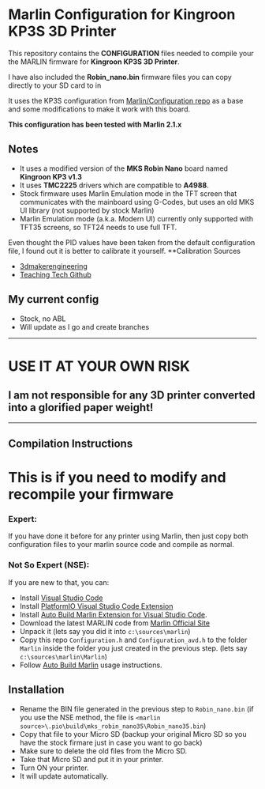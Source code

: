 # Marlin Configuration for **Kingroon KP3S 3D Printer**

This repository contains the **CONFIGURATION** files needed to
compile your the MARLIN firmware for **Kingroon KP3S 3D Printer**.

I have also included the **Robin_nano.bin** firmware files you can copy directly to your SD card to in

It uses the KP3S configuration from [Marlin/Configuration repo](https://github.com/dulfe/Kingroon-KP3S-Marlin) as a base and some modifications to make it work with this board.

**This configuration has been tested with Marlin 2.1.x**

## Notes
- It uses a modified version of the **MKS Robin Nano** board named **Kingroon KP3 v1.3**
- It uses **TMC2225** drivers which are compatible to **A4988**.
- Stock firmware uses Marlin Emulation mode in the TFT screen that communicates with the mainboard using G-Codes, but uses an old MKS UI library (not supported by stock Marlin)
- Marlin Emulation mode (a.k.a. Modern UI) currently only supported with TFT35 screens, so TFT24 needs to use full TFT.
  
Even thought the PID values have been taken from the default configuration file, I found out it is better to calibrate it yourself.
**Calibration Sources
- [3dmakerengineering](https://www.3dmakerengineering.com/blogs/3d-printing/pid-tuning-marlin-firmware)
- [Teaching Tech Github](https://teachingtechyt.github.io/calibration.html#intro)

## My current config
- Stock, no ABL
- Will update as I go and create branches

---
# **USE IT AT YOUR OWN RISK**
## I am not responsible for any 3D printer converted into a glorified paper weight!
---

## Compilation Instructions
# **This is if you need to modify and recompile your firmware**

### Expert:

If you have done it before for any printer using Marlin, then just copy both configuration files to your marlin source code and compile as normal.

### Not So Expert (NSE):
If you are new to that, you can:

- Install [Visual Studio Code](https://code.visualstudio.com/Download)
- Install [PlatformIO Visual Studio Code Extension](https://marketplace.visualstudio.com/items?itemName=platformio.platformio-ide)
- Install [Auto Build Marlin Extension for Visual Studio Code](https://marketplace.visualstudio.com/items?itemName=MarlinFirmware.auto-build).
- Download the latest MARLIN code from [Marlin Official Site](https://marlinfw.org/meta/download/)
- Unpack it (lets say you did it into `c:\sources\marlin`)
- Copy this repo `Configuration.h` and `Configuration_avd.h` to the folder `Marlin` inside the folder you just created in the previous step. (lets say `c:\sources\marlin\Marlin`)
- Follow [Auto Build Marlin](https://marlinfw.org/docs/basics/auto_build_marlin.html) usage instructions.

## Installation

- Rename the BIN file generated in the previous step to `Robin_nano.bin` (if you use the NSE method, the file is `<marlin source>\.pio\build\mks_robin_nano35\Robin_nano35.bin`)
- Copy that file to your Micro SD (backup your original Micro SD so you have the stock firmare just in case you want to go back)
- Make sure to delete the old files from the Micro SD.
- Take that Micro SD and put it in your printer.
- Turn ON your printer.
- It will update automatically.

